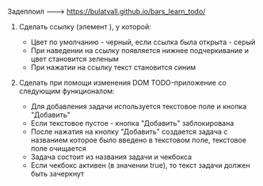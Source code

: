 Задеплоил ---> https://bulatvall.github.io/bars_learn_todo/
1. Сделать ссылку (элемент <a>), у которой:
    - Цвет по умолчанию - черный, если ссылка была открыта - серый
    - При наведении на ссылку появляется нижнее подчеркивание и цвет становится зеленым
    - При нажатии на ссылку текст становится синим

2. Сделать при помощи изменения DOM TODO-приложение со следующим функционалом:
    - Для добавления задачи используется текстовое поле и кнопка "Добавить"
    - Если текстовое пустое - кнопка "Добавить" заблокирована
    - После нажатия на кнопку "Добавить" создается задача с названием которое было введено в текстовом поле, текстовое поле очищается
    - Задача состоит из названия задачи и чекбокса
    - Если чекбокс активен (в значении true), то текст задачи должен быть зачеркнут
